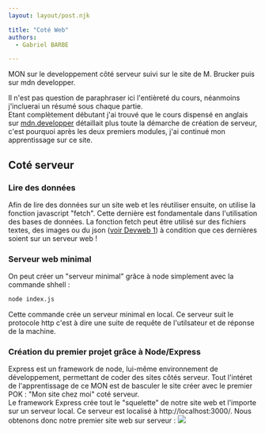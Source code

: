 ```yaml
---
layout: layout/post.njk

title: "Coté Web"
authors:
  - Gabriel BARBE

---
```

<!-- Début Résumé -->
MON sur le developpement côté serveur suivi sur le site de M. Brucker puis sur mdn developper. 
<!-- Fin Résumé -->
Il n'est pas question de paraphraser ici l'entièreté du cours, néanmoins j'incluerai un résumé sous chaque partie. <br/>
Etant complètement débutant j'ai trouvé que le cours dispensé en anglais sur [mdn.developper](https://developer.mozilla.org/en-US/docs/Learn/Server-side/Express_Nodejs/development_environment) détaillait plus toute la démarche de création de serveur, c'est pourquoi après les deux premiers modules, j'ai continué mon apprentissage sur ce site.
## Coté serveur 
### Lire des données 
Afin de lire des données sur un site web et les réutiliser ensuite, on utilise la fonction javascript "fetch". Cette dernière est fondamentale dans l'utilisation des bases de données. La fonction fetch peut être utilisé sur des fichiers textes, des images ou du json ([voir Devweb 1](Devweb1)) à condition que ces dernières soient sur un serveur web !
### Serveur web minimal
On peut créer un "serveur minimal" grâce à node simplement avec la commande shhell : 
```bash
node index.js
```
Cette commande crée un serveur minimal en local. 
Ce serveur suit le protocole http c'est à dire une suite de requête de l'utilsateur et de réponse de la machine. 

### Création du premier projet grâce à Node/Express 
Express est un framework de node, lui-même environnement de développement, permettant de coder des sites côtés serveur. Tout l'intéret de l'apprentissage de ce MON est de basculer le site créer avec le premier POK : "Mon site chez moi" coté serveur.<br>
Le framework Express crée tout le "squelette" de notre site web et l'importe sur un serveur local. Ce serveur est localisé à http://localhost:3000/.
Nous obtenons donc notre premier site web sur serveur : <img src="../../Images/Express.png">